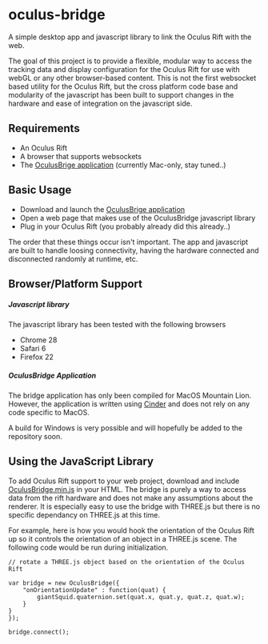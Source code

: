 oculus-bridge
=============

A simple desktop app and javascript library to link the Oculus Rift with the web.

The goal of this project is to provide a flexible, modular way to access the tracking data and display configuration for the Oculus Rift for use with webGL or any other browser-based content.  This is not the first websocket based utility for the Oculus Rift, but the cross platform code base and modularity of the javascript has been built to support changes in the hardware and ease of integration on the javascript side.



## Requirements

- An Oculus Rift
- A browser that supports websockets
- The [OculusBrige application](https://github.com/Instrument/oculus-bridge/tree/master/app/build) (currently Mac-only, stay tuned..)



## Basic Usage

- Download and launch the [OculusBrige application](https://github.com/Instrument/oculus-bridge/tree/master/app/build)
- Open a web page that makes use of the OculusBridge javascript library
- Plug in your Oculus Rift (you probably already did this already..)

The order that these things occur isn't important.  The app and javascript are built to handle loosing connectivity, having the hardware connected and disconnected randomly at runtime, etc.


## Browser/Platform Support

##### Javascript library

The javascript library has been tested with the following browsers

- Chrome 28
- Safari 6
- Firefox 22

##### OculusBridge Application

The bridge application has only been compiled for MacOS Mountain Lion.  However, the application is written using [Cinder](http://www.libcinder.org) and does not rely on any code specific to MacOS.

A build for Windows is very possible and will hopefully be added to the repository soon.



## Using the JavaScript Library

To add Oculus Rift support to your web project, download and include [OculusBridge.min.js](https://github.com/Instrument/oculus-bridge/tree/master/web/build) in your HTML.  The bridge is purely a way to access data from the rift hardware and does not make any assumptions about the renderer.  It is especially easy to use the bridge with THREE.js but there is no specific dependancy on THREE.js at this time.

For example, here is how you would hook the orientation of the Oculus Rift up so it controls the orientation of an object in a THREE.js scene.  The following code would be run during initialization.


	// rotate a THREE.js object based on the orientation of the Oculus Rift

	var bridge = new OculusBridge({
		"onOrientationUpdate" : function(quat) {
			giantSquid.quaternion.set(quat.x, quat.y, quat.z, quat.w);
		}
	}
	});

	bridge.connect();




